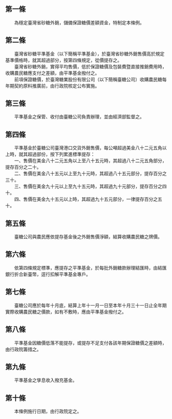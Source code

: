 第一條 
-------
　　為穩定臺灣省砂糖外銷，儲備保證糖價差額資金，特制定本條例。  


第二條 
-------
　　臺灣省砂糖平準基金（以下簡稱平準基金），於臺灣省砂糖外銷售價高於規定基準價格時，就其超過部分，按第四條規定，從價提存之。  
　　臺灣省砂糖外銷，實得平均售價，低於保證糖價及包裝費暨直接推銷費用時，收購農民糖應支付之差額，由平準基金撥付之。  
　　前項保證糖價，於臺灣糖業股份有限公司（以下簡稱臺糖公司）收購農民糖每年期契約原料推廣前，由行政院核定公布實施。  


第三條 
-------
　　平準基金之保管、收付由臺糖公司負責辦理，並由經濟部監督之。  


第四條 
-------
　　平準基金於臺糖公司臺灣港口交貨外銷售價，每公噸超過美金八十二元五角以上時，就其超過部份，按下列累進標準提存：  
　　一、售價在美金八十二元五角以上至八十五元時，其超過八十二元五角部分，提存百分之二十。  
　　二、售價在美金八十五元以上至九十元時，其超過八十五元部分，提存百分之三十。  
　　三、售價在美金九十元以上至九十五元時，其超過九十元部分，提存百分之四十。  
　　四、售價在美金九十五元以上時，其超過九十五元部分，一律提存百分之五十。  


第五條 
-------
　　臺糖公司與農民應依提存基金後之外銷售價淨額，結算收購農民糖之牌價。  


第六條 
-------
　　依第四條規定標準，應提存之平準基金，於每批外銷糖款辦理結匯時，由結匯銀行折合新臺幣，逕行扣解平準基金專戶。  


第七條 
-------
　　臺糖公司應於每年十月底，結算上年十一月一日至本年十月三十一日止全年期實際收購農民糖之價款，如有不敷時，應由平準基金撥付之。  


第八條 
-------
　　平準基金因糖價低落不能提存，或提存不足支付各該年期保證糖價之差額時，由行政院籌措之。  


第九條 
-------
　　平準基金之孳息收入撥充基金。  


第十條 
-------
　　本條例施行日期，由行政院定之。